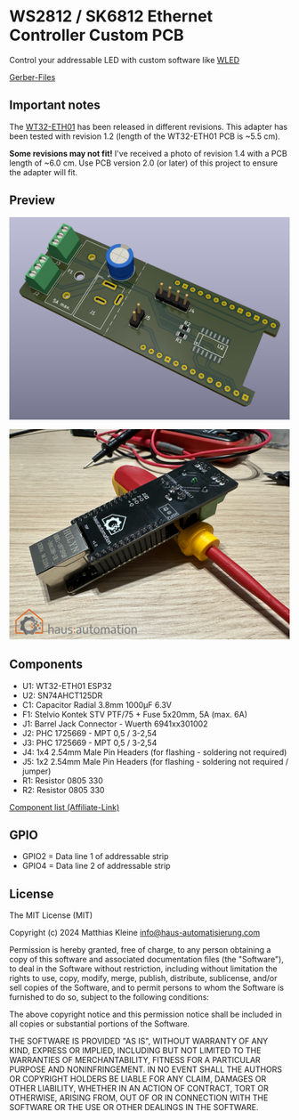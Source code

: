 # WS2812 / SK6812 Ethernet Controller Custom PCB

Control your addressable LED with custom software like [WLED](https://github.com/Aircoookie/WLED)

[Gerber-Files](https://github.com/klein0r/pcb-ws2812-ethernet-controller/releases)

## Important notes

The [WT32-ETH01](https://en.wireless-tag.com/product-item-2.html) has been released in different revisions. This adapter has been tested with revision 1.2 (length of the WT32-ETH01 PCB is ~5.5 cm).

**Some revisions may not fit!** I've received a photo of revision 1.4 with a PCB length of ~6.0 cm. Use PCB version 2.0 (or later) of this project to ensure the adapter will fit.

## Preview

![PCB Preview](https://raw.githubusercontent.com/klein0r/pcb-ws2812-ethernet-controller/master/preview.png)

![PCB Photo](https://raw.githubusercontent.com/klein0r/pcb-ws2812-ethernet-controller/master/previewReal.jpg)

## Components

- U1: WT32-ETH01 ESP32
- U2: SN74AHCT125DR
- C1: Capacitor Radial 3.8mm 1000μF 6.3V
- F1: Stelvio Kontek STV PTF/75 + Fuse 5x20mm, 5A (max. 6A)
- J1: Barrel Jack Connector - Wuerth 6941xx301002
- J2: PHC 1725669 - MPT 0,5 / 3-2,54
- J3: PHC 1725669 - MPT 0,5 / 3-2,54
- J4: 1x4 2.54mm Male Pin Headers (for flashing - soldering not required)
- J5: 1x2 2.54mm Male Pin Headers (for flashing - soldering not required / jumper)
- R1: Resistor 0805 330
- R2: Resistor 0805 330

[Component list (Affiliate-Link)](https://haus-auto.com/p/rei/ListeWS2812Eth)

## GPIO

- GPIO2 = Data line 1 of addressable strip
- GPIO4 = Data line 2 of addressable strip

## License

The MIT License (MIT)

Copyright (c) 2024 Matthias Kleine <info@haus-automatisierung.com>

Permission is hereby granted, free of charge, to any person obtaining a copy
of this software and associated documentation files (the "Software"), to deal
in the Software without restriction, including without limitation the rights
to use, copy, modify, merge, publish, distribute, sublicense, and/or sell
copies of the Software, and to permit persons to whom the Software is
furnished to do so, subject to the following conditions:

The above copyright notice and this permission notice shall be included in
all copies or substantial portions of the Software.

THE SOFTWARE IS PROVIDED "AS IS", WITHOUT WARRANTY OF ANY KIND, EXPRESS OR
IMPLIED, INCLUDING BUT NOT LIMITED TO THE WARRANTIES OF MERCHANTABILITY,
FITNESS FOR A PARTICULAR PURPOSE AND NONINFRINGEMENT. IN NO EVENT SHALL THE
AUTHORS OR COPYRIGHT HOLDERS BE LIABLE FOR ANY CLAIM, DAMAGES OR OTHER
LIABILITY, WHETHER IN AN ACTION OF CONTRACT, TORT OR OTHERWISE, ARISING FROM,
OUT OF OR IN CONNECTION WITH THE SOFTWARE OR THE USE OR OTHER DEALINGS IN
THE SOFTWARE.
